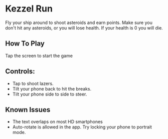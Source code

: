 # Kezzel Run
Fly your ship around to shoot asteroids and earn points. Make sure you don't hit any asteroids, or you will lose health. If your health is 0 you will die.
## How To Play
Tap the screen to start the game 
## Controls:
- Tap to shoot lazers.
- Tilt your phone back to hit the breaks.
- Tilt your phone side to side to steer.

## Known Issues
- The text overlaps on most HD smartphones
- Auto-rotate is allowed in the app. Try locking your phone to portrait mode.
